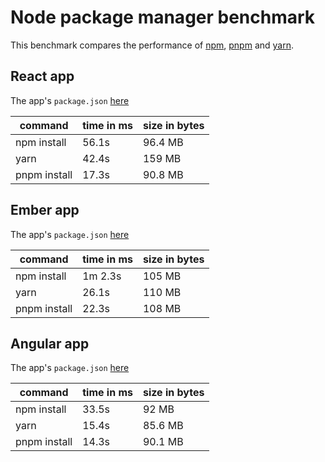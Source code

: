 # Node package manager benchmark

This benchmark compares the performance of [npm](https://github.com/npm/npm), [pnpm](https://github.com/pnpm/pnpm) and [yarn](https://github.com/yarnpkg/yarn).

## React app

The app's `package.json` [here](./fixtures/react-app/package.json)

| command | time in ms | size in bytes |
| --- | --- | --- |
| npm install | 56.1s | 96.4 MB |
| yarn | 42.4s | 159 MB |
| pnpm install | 17.3s | 90.8 MB |

## Ember app

The app's `package.json` [here](./fixtures/ember-quickstart/package.json)

| command | time in ms | size in bytes |
| --- | --- | --- |
| npm install | 1m 2.3s | 105 MB |
| yarn | 26.1s | 110 MB |
| pnpm install | 22.3s | 108 MB |

## Angular app

The app's `package.json` [here](./fixtures/angular-quickstart/package.json)

| command | time in ms | size in bytes |
| --- | --- | --- |
| npm install | 33.5s | 92 MB |
| yarn | 15.4s | 85.6 MB |
| pnpm install | 14.3s | 90.1 MB |